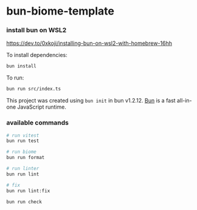 # bun-biome-template

### install bun on WSL2

https://dev.to/0xkoji/installing-bun-on-wsl2-with-homebrew-16hh

To install dependencies:

```bash
bun install
```

To run:

```bash
bun run src/index.ts
```

This project was created using `bun init` in bun v1.2.12. [Bun](https://bun.sh) is a fast all-in-one JavaScript runtime.

### available commands

```zsh
# run vitest
bun run test

# run biome
bun run format

# run linter
bun run lint

# fix
bun run lint:fix

bun run check

```
